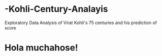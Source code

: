 # -Kohli-Century-Analayis

Exploratory Data Analysis of Virat Kohli's 75 centuries and his prediction of score

# Hola muchahose!

